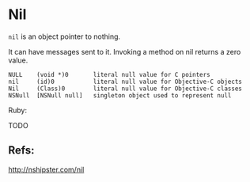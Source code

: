# Nil

`nil` is an object pointer to nothing.

It can have messages sent to it. Invoking a method on nil returns a zero value.

```
NULL    (void *)0       literal null value for C pointers
nil     (id)0           literal null value for Objective-C objects
Nil     (Class)0        literal null value for Objective-C classes
NSNull  [NSNull null]   singleton object used to represent null
```

Ruby:

TODO

## Refs:

http://nshipster.com/nil

